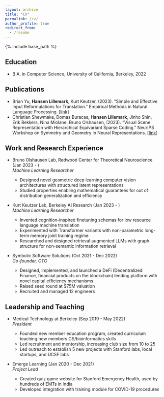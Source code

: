 ```yaml
---
layout: archive
title: "CV"
permalink: /cv/
author_profile: true
redirect_from:
  - /resume
---
```


{% include base_path %}

## Education
* B.A. in Computer Science, University of California, Berkeley, 2022
<!-- * M.S. in Jekyll, GitHub University, 2014 -->
<!-- * Ph.D in Version Control Theory, GitHub University, 2018 (expected) -->


## Publications
- Brian Yu, **Hansen Lillemark**, Kurt Keutzer, (2023). “Simple and Effective Input Reformulations for Translation.” Empirical Methods in Natural Language Processing. [[link]](http://arxiv.org/abs/2311.06696)
- Christian Shewmake, Domas Buracas, **Hansen Lillemark**, Jinho Shin, Erik Bekkers, Nina Miolane, Bruno Olshausen, (2023). “Visual Scene Representation with Hierarchical Equivariant Sparse Coding.” NeurIPS Workshop on Symmetry and Geometry in Neural Representations. [[link]](https://openreview.net/pdf?id=TF2RcrcTP2)


## Work and Research Experience
* Bruno Olshausen Lab, Redwood Center for Theoretical Neuroscience (Jan 2023 - ) \
*Machine Learning Researcher*
  * Designed novel geometric deep learning computer vision architectures with structured latent representations
  * Studied properties enabling mathematical guarantees for out of distribution generalization and efficiency

* Kurt Keutzer Lab, Berkeley AI Research (Jan 2023 - ) \
*Machine Learning Researcher*
  * Invented cognition-inspired finetuning schemas for low resource language machine translation
  * Experimented with Transformer variants with non-parametric long-term memory joint training regime
  * Researched and designed retrieval augmented LLMs with graph structure for non-semantic information retrieval

* Symbolic Software Solutions (Oct 2021 - Dec 2022) \
*Co-founder, CTO*
  * Designed, implemented, and launched a DeFi (Decentralized Finance, financial products on the blockchain) lending platform with novel capital efficiency mechanisms
  * Raised seed round at $75M valuation
  * Recruited and managed 12 engineers
  
  
## Leadership and Teaching
* Medical Technology at Berkeley (Sep 2019 - May 2022) \
*President*
  * Founded new member education program, created curriculum teaching new members CS/bioinformatics skills
  * Led recruitment and mentorship, increasing club size from 10 to 25
  * Led outreach to establish 5 new projects with Stanford labs, local startups, and UCSF labs

* Emerge Learning (Jan 2020 - Dec 2021) \
*Project Lead*
  * Created quiz game website for Stanford Emergency Health, used by hundreds of EMTs in India
  * Developed integration with training module for COVID-19 procedures